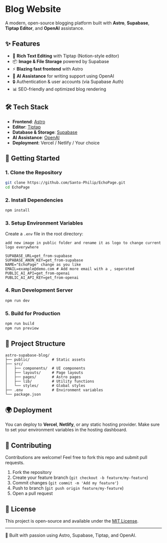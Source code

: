 # Blog Website

A modern, open-source blogging platform built with **Astro**, **Supabase**, **Tiptap Editor**, and **OpenAI** assistance.

## ✨ Features

* 📝 **Rich Text Editing** with Tiptap (Notion-style editor)
* 📦 **Image & File Storage** powered by Supabase
* ⚡ **Blazing fast frontend** with Astro
* 🤖 **AI Assistance** for writing support using OpenAI
* 🔒 Authentication & user accounts (via Supabase Auth)
* 📊 SEO-friendly and optimized blog rendering

## 🛠️ Tech Stack

* **Frontend**: [Astro](https://astro.build/)
* **Editor**: [Tiptap](https://tiptap.dev/)
* **Database & Storage**: [Supabase](https://supabase.com/)
* **AI Assistance**: [OpenAI](https://openai.com/)
* **Deployment**: Vercel / Netlify / Your choice

## 🚀 Getting Started

### 1. Clone the Repository

```bash
git clone https://github.com/Santo-Philip/EchoPage.git
cd EchoPage
```

### 2. Install Dependencies

```bash
npm install
```

### 3. Setup Environment Variables

Create a `.env` file in the root directory:

```env
add new image in public folder and rename it as logo to change current logo everywhere

SUPABASE_URL=get_from-supabase
SUPABASE_ANON_KEY=get_from-supabase
NAME="EchoPage" change as you like 
EMAIL=example@demo.com # Add more email with a , seperated
PUBLIC_AI_API=get_from-openai
PUBLIC_AI_API_KEY=get_from-openai
```

### 4. Run Development Server

```bash
npm run dev
```

### 5. Build for Production

```bash
npm run build
npm run preview
```

## 📂 Project Structure

```
astro-supabase-blog/
├── public/          # Static assets
├── src/
│   ├── components/  # UI components
│   ├── layouts/     # Page layouts
│   ├── pages/       # Astro pages
│   ├── lib/         # Utility functions
│   └── styles/      # Global styles
├── .env             # Environment variables
└── package.json
```

## 🌍 Deployment

You can deploy to **Vercel**, **Netlify**, or any static hosting provider. Make sure to set your environment variables in the hosting dashboard.

## 🤝 Contributing

Contributions are welcome! Feel free to fork this repo and submit pull requests.

1. Fork the repository
2. Create your feature branch (`git checkout -b feature/my-feature`)
3. Commit changes (`git commit -m 'Add my feature'`)
4. Push to branch (`git push origin feature/my-feature`)
5. Open a pull request

## 📜 License

This project is open-source and available under the [MIT License](LICENSE).

---

🚀 Built with passion using Astro, Supabase, Tiptap, and OpenAI.
